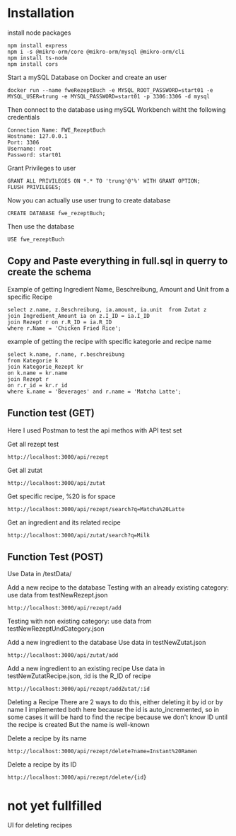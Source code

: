 # Installation
install node packages
```
npm install express
npm i -s @mikro-orm/core @mikro-orm/mysql @mikro-orm/cli
npm install ts-node
npm install cors
```

Start a mySQL Database on Docker and create an user
```
docker run --name fweRezeptBuch -e MYSQL_ROOT_PASSWORD=start01 -e MYSQL_USER=trung -e MYSQL_PASSWORD=start01 -p 3306:3306 -d mysql

```

Then connect to the database using mySQL Workbench witht the following credentials 
```
Connection Name: FWE_RezeptBuch
Hostname: 127.0.0.1
Port: 3306
Username: root
Password: start01
```

Grant Privileges to user
```
GRANT ALL PRIVILEGES ON *.* TO 'trung'@'%' WITH GRANT OPTION;
FLUSH PRIVILEGES;
```
Now you can actually use user trung to create database
```
CREATE DATABASE fwe_rezeptBuch;
```

Then use the database
```
USE fwe_rezeptBuch
```

## Copy and Paste everything in full.sql in querry to create the schema

Example of getting Ingredient Name, Beschreibung, Amount and Unit from a specific Recipe
```
select z.name, z.Beschreibung, ia.amount, ia.unit  from Zutat z 
join Ingredient_Amount ia on z.I_ID = ia.I_ID 
join Rezept r on r.R_ID = ia.R_ID
where r.Name = 'Chicken Fried Rice';
```

example of getting the recipe with specific kategorie and recipe name
```
select k.name, r.name, r.beschreibung 
from Kategorie k
join Kategorie_Rezept kr
on k.name = kr.name
join Rezept r 
on r.r_id = kr.r_id
where k.name = 'Beverages' and r.name = 'Matcha Latte';
```


## Function test (GET)
Here I used Postman to test the api methos with API test set

Get all rezept test
```
http://localhost:3000/api/rezept
```

Get all zutat

```
http://localhost:3000/api/zutat
```

Get specific recipe, %20 is for space
```
http://localhost:3000/api/rezept/search?q=Matcha%20Latte
```

Get an ingredient and its related recipe 
```
http://localhost:3000/api/zutat/search?q=Milk
```

## Function Test (POST)

Use Data in /testData/


Add a new recipe to the database
Testing with an already existing category: use data from testNewRezept.json
```
http://localhost:3000/api/rezept/add
```
Testing with non existing category: use data from testNewRezeptUndCategory.json

Add a new ingredient to the database
Use data in testNewZutat.json
```
http://localhost:3000/api/zutat/add
```

Add a new ingredient to an existing recipe
Use data in testNewZutatRecipe.json, :id is the R_ID of recipe
```
http://localhost:3000/api/rezept/addZutat/:id
```

Deleting a Recipe
There are 2 ways to do this, either deleting it by id or by name
I implemented both here because the id is auto_incremented, so in some cases it will be hard to find the recipe because we don't know ID until the recipe is created
But the name is well-known

Delete a recipe by its name
```
http://localhost:3000/api/rezept/delete?name=Instant%20Ramen
```

Delete a recipe by its ID
```
http://localhost:3000/api/rezept/delete/{id}
```
# not yet fullfilled
UI for deleting recipes



